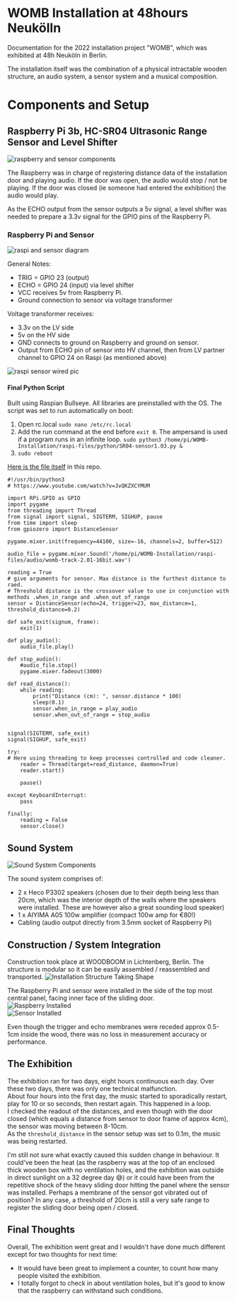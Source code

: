 # WOMB Installation at 48hours Neukölln 
Documentation for the 2022 installation project "WOMB", which was exhibited at 48h Neuköln in Berlin. 

The installation itself was the combination of a physical intractable wooden structure, an audio system, a sensor system and a musical composition. 

# Components and Setup

## Raspberry Pi 3b, HC-SR04 Ultrasonic Range Sensor and Level Shifter

![raspberry and sensor components](./img/raspi-setup-parts.png)     

The Raspberry was in charge of registering distance data of the installation door and playing audio. If the door was open, the audio would stop / not be playing. If the door was closed (ie someone had entered the exhibition) the audio would play.

As the ECHO output from the sensor outputs a 5v signal, a level shifter was needed to prepare a 3.3v signal for the GPIO pins of the Raspberry Pi.

### Raspberry Pi and Sensor

![raspi and sensor diagram](./img/raspi-sensor-diagram.jpg)     

General Notes:
- TRIG = GPIO 23 (output)
- ECHO = GPIO 24 (input) via level shifter
- VCC receives 5v from Raspberry Pi. 
- Ground connection to sensor via voltage transformer

Voltage transformer receives: 
- 3.3v on the LV side 
- 5v on the HV side
- GND connects to ground on Raspberry and ground on sensor. 
- Output from ECHO pin of sensor into HV channel, then from LV partner channel to GPIO 24 on Raspi (as mentioned above)

![raspi sensor wired pic](./img/raspi-sensor-wired.png)

#### Final Python Script

Built using Raspian Bullseye. All libraries are preinstalled with the OS.
The script was set to run automatically on boot:

1. Open rc.local
   ```sudo nano /etc/rc.local```
2. Add the run command at the end before ```exit 0```. The ampersand is used if a program runs in an infinite loop.
   ```sudo python3 /home/pi/WOMB-Installation/raspi-files/python/SR04-sensor1.03.py &```
3. ```sudo reboot```

[Here is the file itself](./raspi-files/python/SR04-sensor1.03.py) in this repo. 

```
#!/usr/bin/python3
# https://www.youtube.com/watch?v=JvQKZXCYMUM

import RPi.GPIO as GPIO
import pygame
from threading import Thread
from signal import signal, SIGTERM, SIGHUP, pause
from time import sleep
from gpiozero import DistanceSensor

pygame.mixer.init(frequency=44100, size=-16, channels=2, buffer=512)

audio_file = pygame.mixer.Sound('/home/pi/WOMB-Installation/raspi-files/audio/womb-track-2.01-16bit.wav')

reading = True
# give arguments for sensor. Max distance is the furthest distance to raed. 
# Threshold distance is the crossover value to use in conjunction with methods .when_in_range and .when_out_of_range
sensor = DistanceSensor(echo=24, trigger=23, max_distance=1, threshold_distance=0.2)

def safe_exit(signum, frame):
	exit(1)

def play_audio():
	audio_file.play()

def stop_audio():
	#audio_file.stop()
	pygame.mixer.fadeout(3000)

def read_distance():
    while reading:
        print("Distance (cm): ", sensor.distance * 100)
        sleep(0.1)
        sensor.when_in_range = play_audio
        sensor.when_out_of_range = stop_audio


signal(SIGTERM, safe_exit)
signal(SIGHUP, safe_exit)

try:
# Here using threading to keep processes controlled and code cleaner.
    reader = Thread(target=read_distance, daemon=True)
    reader.start()  

    pause()

except KeyboardInterrupt:
	pass

finally:
	reading = False
	sensor.close()

```



## Sound System
![Sound System Components](./img/womb_audio_system.png)

The sound system comprises of: 
- 2 x Heco P3302 speakers (chosen due to their depth being less than 20cm, which was the interior depth of the walls where the speakers were installed. These are however also a great sounding loud speaker)
- 1 x AIYIMA A05 100w amplifier (compact 100w amp for €80!)
- Cabling (audio output directly from 3.5mm socket of Raspberry Pi)

## Construction / System Integration

Construction took place at WOODBOOM in Lichtenberg, Berlin. The structure is modular so it can be easily assembled / reassembled and transported. 
![Installation Structure Taking Shape](./img/womb_build_progress1.jpg)

The Raspberry Pi and sensor were installed in the side of the top most central panel, facing inner face of the sliding door.   
![Raspberry Installed](./img/raspi_installed.jpeg)   
![Sensor Installed](./img/sensor_installed.jpeg)   

Even though the trigger and echo membranes were receded approx 0.5-1cm inside the wood, there was no loss in measurement accuracy or performance. 

## The Exhibition

The exhibition ran for two days, eight hours continuous each day. Over these two days, there was only one technical malfunction.   
About four hours into the first day, the music started to sporadically restart, play for 10 or so seconds, then restart again. This happened in a loop.   
I checked the readout of the distances, and even though with the door closed (which equals a distance from sensor to door frame of approx 4cm), the sensor was moving between 8-10cm.   
As the ```threshold_distance``` in the sensor setup was set to 0.1m, the music was being restarted.    

I'm still not sure what exactly caused this sudden change in behaviour. It could've been the heat (as the raspberry was at the top of an enclosed thick wooden box with no ventilation holes, and the exhibition was outside in direct sunlight on a 32 degree day 😅) or it could have been from the repetitive shock of the heavy sliding door hitting the panel where the sensor was installed. Perhaps a membrane of the sensor got vibrated out of position? In any case, a threshold of 20cm is still a very safe range to register the sliding door being open / closed.

## Final Thoughts

Overall, The exhibition went great and I wouldn't have done much different except for two thoughts for next time:

- It would have been great to implement a counter, to count how many people visited the exhibition. 
- I totally forgot to check in about ventilation holes, but it's good to know that the raspberry can withstand such conditions. 